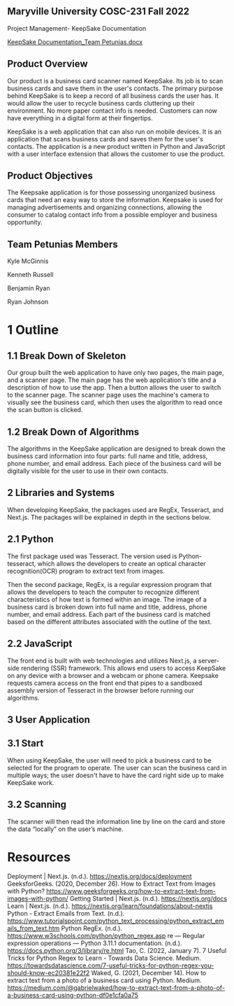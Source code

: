 ## Maryville University COSC-231 Fall 2022
Project Management- KeepSake Documentation 

[KeepSake Documentation_Team Petunias.docx](https://github.com/russell-maryville/COSC-231/files/10180737/KeepSake.Documentation_Team.Petunias.docx)



## Product Overview

Our product is a business card scanner named KeepSake. Its job is to scan business cards and save them in the user's contacts. The primary purpose behind KeepSake is to keep a record of all business cards the user has. It would allow the user to recycle business cards cluttering up their environment. No more paper contact info is needed. Customers can now have everything in a digital form at their fingertips. 

KeepSake is a web application that can also run on mobile devices. It is an application that scans business cards and saves them for the user's contacts. The application is a new product written in Python and JavaScript with a user interface extension that allows the customer to use the product. 


## Product Objectives

The Keepsake application is for those possessing unorganized business cards that need an easy way to store the information. Keepsake is used for managing advertisements and organizing connections, allowing the consumer to catalog contact info from a possible employer and business opportunity. 

## Team Petunias Members

Kyle McGinnis

Kenneth Russell

Benjamin Ryan

Ryan Johnson


# 1 Outline 
## 1.1 Break Down of Skeleton
Our group built the web application to have only two pages, the main page, and a scanner page. The main page has the web application's title and a description of how to use the app. Then a button allows the user to switch to the scanner page. The scanner page uses the machine's camera to visually see the business card, which then uses the algorithm to read once the scan button is clicked.

## 1.2 Break Down of Algorithms
The algorithms in the KeepSake application are designed to break down the business card information into four parts: full name and title, address, phone number, and email address. Each piece of the business card will be digitally visible for the user to use in their own contacts.


## 2 Libraries and Systems

When developing KeepSake, the packages used are RegEx, Tesseract, and Next.js. The packages will be explained in depth in the sections below.

## 2.1 Python 
The first package used was Tesseract. The version used is Python-tesseract, which allows the developers to create an optical character recognition(OCR) program to extract text from images. 

Then the second package, RegEx, is a regular expression program that allows the developers to teach the computer to recognize different characteristics of how text is formed within an image. The image of a business card is broken down into full name and title, address, phone number, and email address. Each part of the business card is matched based on the different attributes associated with the outline of the text.

## 2.2 JavaScript
The front end is built with web technologies and utilizes Next.js, a server-side rendering (SSR) framework. This allows end users to access KeepSake on any device with a browser and a webcam or phone camera. Keepsake requests camera access on the front end that pipes to a sandboxed assembly version of Tesseract in the browser before running our algorithms.

## 3 User Application 
## 3.1 Start 
When using KeepSake, the user will need to pick a business card to be selected for the program to operate. The user can scan the business card in multiple ways; the user doesn't have to have the card right side up to make KeepSake work.


## 3.2 Scanning
The scanner will then read the information line by line on the card and store the data “locally” on the user’s machine.

# Resources

Deployment | Next.js. (n.d.). https://nextjs.org/docs/deployment 
GeeksforGeeks. (2020, December 26). How to Extract Text from Images with Python? https://www.geeksforgeeks.org/how-to-extract-text-from-images-with-python/ 
Getting Started | Next.js. (n.d.). https://nextjs.org/docs 
Learn | Next.js. (n.d.). https://nextjs.org/learn/foundations/about-nextjs 
Python - Extract Emails from Text. (n.d.). https://www.tutorialspoint.com/python_text_processing/python_extract_emails_from_text.htm 
Python RegEx. (n.d.). https://www.w3schools.com/python/python_regex.asp 
re — Regular expression operations — Python 3.11.1 documentation. (n.d.).  https://docs.python.org/3/library/re.html 
Tao, C. (2022, January 7). 7 Useful Tricks for Python Regex to Learn - Towards Data Science. Medium. https://towardsdatascience.com/7-useful-tricks-for-python-regex-you-should-know-ec20381e22f2 
Waked, G. (2021, December 14). How to extract text from a photo of a business card using Python. Medium. https://medium.com/@gabrielwaked/how-to-extract-text-from-a-photo-of-a-business-card-using-python-df0e1cfa0a75 
